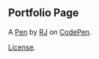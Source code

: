 Portfolio Page
--------------


A [Pen](https://codepen.io/BobisMighty/pen/YxVJzG) by [RJ](https://codepen.io/BobisMighty) on [CodePen](https://codepen.io).

[License](https://codepen.io/BobisMighty/pen/YxVJzG/license).